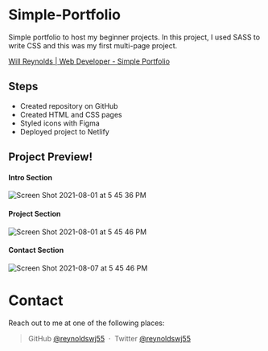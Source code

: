 # Simple-Portfolio

Simple portfolio to host my beginner projects. In this project, I used SASS to write CSS and this was my first multi-page project.

[Will Reynolds | Web Developer - Simple Portfolio](https://reynoldswj55dev.netlify.app/)

## Steps

- Created repository on GitHub
- Created HTML and CSS pages
- Styled icons with Figma
- Deployed project to Netlify

## Project Preview!

#### Intro Section

![Screen Shot 2021-08-01 at 5 45 36 PM](https://user-images.githubusercontent.com/65702910/127768099-2c9a7ec1-54b9-447e-ada1-eb5bb4b27cce.jpg)


#### Project Section

![Screen Shot 2021-08-01 at 5 45 46 PM](https://user-images.githubusercontent.com/65702910/127768085-5a67d4a2-a85f-484f-885a-dbb24e1612e1.jpg)

#### Contact Section

![Screen Shot 2021-08-07 at 5 45 46 PM](https://user-images.githubusercontent.com/65702910/128597918-4c49feb6-ae1b-429a-ac37-e3db46620f05.jpg)


# Contact

Reach out to me at one of the following places:

> GitHub [@reynoldswj55](https://github.com/reynoldswj55) &nbsp;&middot;&nbsp;
> Twitter [@reynoldswj55](https://twitter.com/reynoldswj55)
